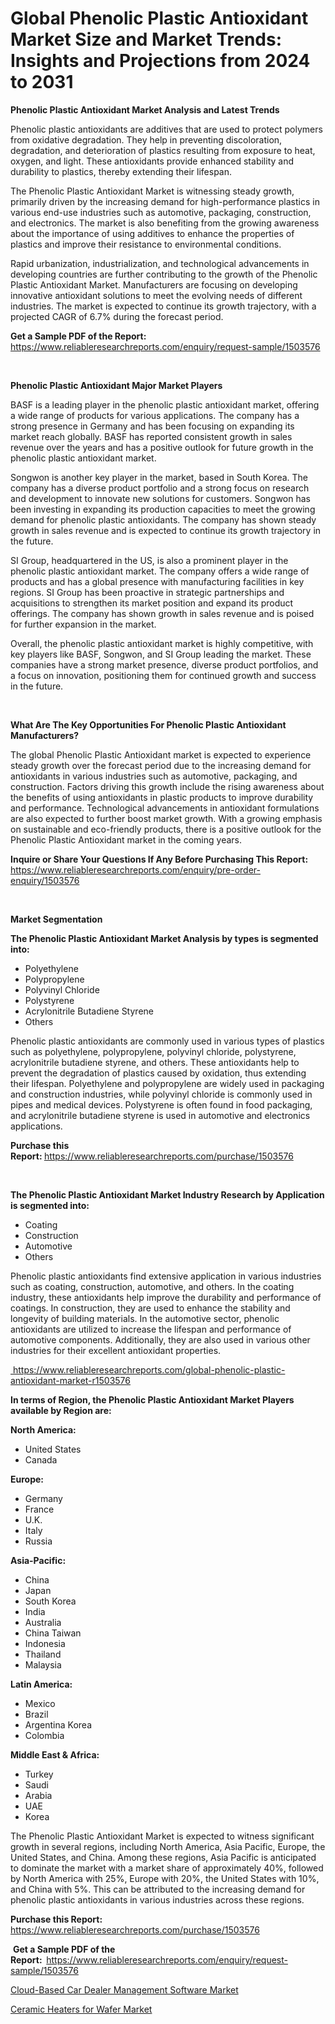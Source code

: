 <p><h1>Global Phenolic Plastic Antioxidant Market Size and Market Trends: Insights and Projections from 2024 to 2031</h1></p><p><strong>Phenolic Plastic Antioxidant Market Analysis and Latest Trends</strong></p>
<p><p>Phenolic plastic antioxidants are additives that are used to protect polymers from oxidative degradation. They help in preventing discoloration, degradation, and deterioration of plastics resulting from exposure to heat, oxygen, and light. These antioxidants provide enhanced stability and durability to plastics, thereby extending their lifespan.</p><p>The Phenolic Plastic Antioxidant Market is witnessing steady growth, primarily driven by the increasing demand for high-performance plastics in various end-use industries such as automotive, packaging, construction, and electronics. The market is also benefiting from the growing awareness about the importance of using additives to enhance the properties of plastics and improve their resistance to environmental conditions.</p><p>Rapid urbanization, industrialization, and technological advancements in developing countries are further contributing to the growth of the Phenolic Plastic Antioxidant Market. Manufacturers are focusing on developing innovative antioxidant solutions to meet the evolving needs of different industries. The market is expected to continue its growth trajectory, with a projected CAGR of 6.7% during the forecast period.</p></p>
<p><strong>Get a Sample PDF of the Report:&nbsp;</strong> <a href="https://www.reliableresearchreports.com/enquiry/request-sample/1503576">https://www.reliableresearchreports.com/enquiry/request-sample/1503576</a></p>
<p>&nbsp;</p>
<p><strong>Phenolic Plastic Antioxidant Major Market Players</strong></p>
<p><p>BASF is a leading player in the phenolic plastic antioxidant market, offering a wide range of products for various applications. The company has a strong presence in Germany and has been focusing on expanding its market reach globally. BASF has reported consistent growth in sales revenue over the years and has a positive outlook for future growth in the phenolic plastic antioxidant market.</p><p>Songwon is another key player in the market, based in South Korea. The company has a diverse product portfolio and a strong focus on research and development to innovate new solutions for customers. Songwon has been investing in expanding its production capacities to meet the growing demand for phenolic plastic antioxidants. The company has shown steady growth in sales revenue and is expected to continue its growth trajectory in the future.</p><p>SI Group, headquartered in the US, is also a prominent player in the phenolic plastic antioxidant market. The company offers a wide range of products and has a global presence with manufacturing facilities in key regions. SI Group has been proactive in strategic partnerships and acquisitions to strengthen its market position and expand its product offerings. The company has shown growth in sales revenue and is poised for further expansion in the market.</p><p>Overall, the phenolic plastic antioxidant market is highly competitive, with key players like BASF, Songwon, and SI Group leading the market. These companies have a strong market presence, diverse product portfolios, and a focus on innovation, positioning them for continued growth and success in the future.</p></p>
<p>&nbsp;</p>
<p><strong>What Are The Key Opportunities For Phenolic Plastic Antioxidant Manufacturers?</strong></p>
<p><p>The global Phenolic Plastic Antioxidant market is expected to experience steady growth over the forecast period due to the increasing demand for antioxidants in various industries such as automotive, packaging, and construction. Factors driving this growth include the rising awareness about the benefits of using antioxidants in plastic products to improve durability and performance. Technological advancements in antioxidant formulations are also expected to further boost market growth. With a growing emphasis on sustainable and eco-friendly products, there is a positive outlook for the Phenolic Plastic Antioxidant market in the coming years.</p></p>
<p><strong>Inquire or Share Your Questions If Any Before Purchasing This Report:</strong> <a href="https://www.reliableresearchreports.com/enquiry/pre-order-enquiry/1503576">https://www.reliableresearchreports.com/enquiry/pre-order-enquiry/1503576</a></p>
<p>&nbsp;</p>
<p><strong>Market Segmentation</strong></p>
<p><strong>The Phenolic Plastic Antioxidant Market Analysis by types is segmented into:</strong></p>
<p><ul><li>Polyethylene</li><li>Polypropylene</li><li>Polyvinyl Chloride</li><li>Polystyrene</li><li>Acrylonitrile Butadiene Styrene</li><li>Others</li></ul></p>
<p><p>Phenolic plastic antioxidants are commonly used in various types of plastics such as polyethylene, polypropylene, polyvinyl chloride, polystyrene, acrylonitrile butadiene styrene, and others. These antioxidants help to prevent the degradation of plastics caused by oxidation, thus extending their lifespan. Polyethylene and polypropylene are widely used in packaging and construction industries, while polyvinyl chloride is commonly used in pipes and medical devices. Polystyrene is often found in food packaging, and acrylonitrile butadiene styrene is used in automotive and electronics applications.</p></p>
<p><strong>Purchase this Report:&nbsp;</strong><a href="https://www.reliableresearchreports.com/purchase/1503576">https://www.reliableresearchreports.com/purchase/1503576</a></p>
<p>&nbsp;</p>
<p><strong>The Phenolic Plastic Antioxidant Market Industry Research by Application is segmented into:</strong></p>
<p><ul><li>Coating</li><li>Construction</li><li>Automotive</li><li>Others</li></ul></p>
<p><p>Phenolic plastic antioxidants find extensive application in various industries such as coating, construction, automotive, and others. In the coating industry, these antioxidants help improve the durability and performance of coatings. In construction, they are used to enhance the stability and longevity of building materials. In the automotive sector, phenolic antioxidants are utilized to increase the lifespan and performance of automotive components. Additionally, they are also used in various other industries for their excellent antioxidant properties.</p></p>
<p><a href="https://www.reliableresearchreports.com/global-phenolic-plastic-antioxidant-market-r1503576">&nbsp;https://www.reliableresearchreports.com/global-phenolic-plastic-antioxidant-market-r1503576</a></p>
<p><strong>In terms of Region, the Phenolic Plastic Antioxidant Market Players available by Region are:</strong></p>
<p>
    <p> <strong> North America: </strong>
        <ul>
            <li>United States</li>
            <li>Canada</li>
        </ul>
        </p> 
    <p> <strong> Europe: </strong>
        <ul>
            <li>Germany</li>
            <li>France</li>
            <li>U.K.</li>
            <li>Italy</li>
            <li>Russia</li>
        </ul>
        </p> 
    <p> <strong> Asia-Pacific: </strong>
        <ul>
            <li>China</li>
            <li>Japan</li>
            <li>South Korea</li>
            <li>India</li>
            <li>Australia</li>
            <li>China Taiwan</li>
            <li>Indonesia</li>
            <li>Thailand</li>
            <li>Malaysia</li>
        </ul>
        </p> 
    <p> <strong> Latin America: </strong>
        <ul>
            <li>Mexico</li>
            <li>Brazil</li>
            <li>Argentina Korea</li>
            <li>Colombia</li>
        </ul>
        </p> 
    <p> <strong> Middle East & Africa: </strong>
        <ul>
            <li>Turkey</li>
            <li>Saudi</li>
            <li>Arabia</li>
            <li>UAE</li>
            <li>Korea</li>
        </ul>
    </p>
    </p>
<p><p>The Phenolic Plastic Antioxidant Market is expected to witness significant growth in several regions, including North America, Asia Pacific, Europe, the United States, and China. Among these regions, Asia Pacific is anticipated to dominate the market with a market share of approximately 40%, followed by North America with 25%, Europe with 20%, the United States with 10%, and China with 5%. This can be attributed to the increasing demand for phenolic plastic antioxidants in various industries across these regions.</p></p>
<p><strong>Purchase this Report: </strong><a href="https://www.reliableresearchreports.com/purchase/1503576">https://www.reliableresearchreports.com/purchase/1503576</a></p>
<p>&nbsp;<strong>Get a Sample PDF of the Report:&nbsp;&nbsp;</strong><a href="https://www.reliableresearchreports.com/enquiry/request-sample/1503576">https://www.reliableresearchreports.com/enquiry/request-sample/1503576</a></p>
<p><strong></strong></p>
<p><p><a href="https://github.com/joannesouthgate/Market-Research-Report-List-3/blob/main/cloud-based-car-dealer-management-software-market.md">Cloud-Based Car Dealer Management Software Market</a></p><p><a href="https://github.com/sofayahoo2023/Market-Research-Report-List-4/blob/main/ceramic-heaters-for-wafer-market.md">Ceramic Heaters for Wafer Market</a></p></p>